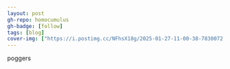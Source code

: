 ```yaml
---
layout: post
gh-repo: homocumulus
gh-badge: [follow]
tags: [blog]
cover-img: ["https://i.postimg.cc/NFhsX18g/2025-01-27-11-00-38-7830072.jpg","https://i.postimg.cc/x8RZQzRf/2025-01-25-02-02-58-226560.jpg"]
---
```

poggers
